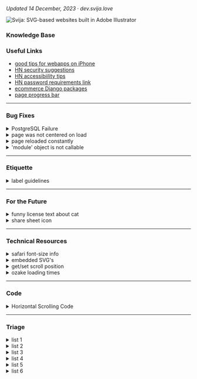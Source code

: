 
*Updated 14 December, 2023 ·  dev.svija.love*

![Svija: SVG-based websites built in Adobe Illustrator][logo]

[logo]: http://files.svija.love/github/readme-logo.png "Svija: SVG-based websites built in Adobe Illustrator"

### Knowledge Base

### Useful Links

- [good tips for webapps on iPhone](https://firt.dev/pwa-design-tips/#notch-and-iphone-x-support)
- [HN security suggestions](https://news.ycombinator.com/item?id=34098369)
- [HN accessibiility tips](https://news.ycombinator.com/item?id=33302783)
- [HN password requirements link](https://news.ycombinator.com/item?id=34098369)
- [ecommerce Django packages](https://djangopackages.org/grids/g/ecommerce/)
- [page progress bar](https://www.city-journal.org/html/dodging-trump-bullet-10850.html)

---
### Bug Fixes
<details><summary>PostgreSQL Failure</summary>

----------------------------------------
Link to fix: [github.com/docker-library](https://github.com/docker-library/postgres/issues/415)

The command that worked:
```
localedef -i en_US -f UTF-8 en_US.UTF-8
```
Based on suggestions by Akamai, I tried:
```
systemctl status postgresql@14-main.service
```
This returned:
```
× postgresql@14-main.service - PostgreSQL Cluster 14-main

     Loaded: loaded (/lib/systemd/system/postgresql@.service; enabled-runtime; vendor preset: enabled)
     Active: failed (Result: protocol) since Thu 2023-12-14 09:24:03 CET; 2min 26s ago
    Process: 1838 ExecStart=/usr/bin/pg_ctlcluster --skip-systemctl-redirect 14-main start
             (code=exited, status=1/FAILURE)
        CPU: 131ms

[1843] LOG:  invalid value for parameter "lc_messages": "en_US.UTF-8"
[1843] LOG:  invalid value for parameter "lc_monetary": "en_US.UTF-8"
[1843] LOG:  invalid value for parameter "lc_numeric": "en_US.UTF-8"
[1843] LOG:  invalid value for parameter "lc_time": "en_US.UTF-8"
[1843] FATAL:  configuration file "/etc/postgresql/14/main/postgresql.conf" contains errors

[1838]: pg_ctl: could not start server
[1838]: Examine the log output.

systemd[1]: postgresql@14-main.service: Can't open PID file /run/postgresql/14-main.pid (yet?) after start:
            Operation not permitted
systemd[1]: postgresql@14-main.service: Failed with result 'protocol'.
systemd[1]: Failed to start PostgreSQL Cluster 14-main.
```
This caused me to remember that I had seen the following errors when logging in to the server:
```
-bash: warning: setlocale: LC_ALL: cannot change locale (en_US.UTF-8)
-bash: warning: setlocale: LC_ALL: cannot change locale (en_US.UTF-8)
```
Linode also suggested:
```
sudo systemctl start postgresql@14-main.service
```
This returned:
```
Job for postgresql@14-main.service failed
because the service did not take the steps required by its unit configuration.
See "systemctl status postgresql@14-main.service"
and "journalctl -xeu postgresql@14-main.service" for details.
```
[Google Doc](https://docs.google.com/document/d/1aKoiILInZcUytrSPUqhSOInwsAKRstXX7VCc6kvuESI/edit#heading=h.f1enxlgdh64j) with my debugging steps.

</details>
<details><summary>page was not centered on load</summary>

#### page was not centered on load

> applies to pages that are wider than the browser window

The cause was the redirect from mobile to desktop on new windows. The mobile version loads, then reloads immediately while scrolled to 0,0.

Browser default behavior is to return to the same scrolling position as before when the page is reloaded.

**fix:** add `history.scrollRestoration = 'manual';` to the JS right before reloading the page.

</details>
<details><summary>page reloaded constantly</summary>

#### page reloaded constantly

> applies to pages on any site where both domain and subdomains are used

The cause was that Django was using cookie values associated with the parent domain (**screen_code** cookies were set for both base.svija.dev and svjia.dev).

**fix:** added a function to setCookie that deletes parent-domain cookies if appropriate.
</details>
<details><summary>'module' object is not callable</summary>

After refactoring the main page views, I got this error when I called CachedPageView.py from HomePageView.py

**fix:** include CachedPageView in __init__.py before calling it from HomePageView.py
</details>

---
### Etiquette

<details><summary>label guidelines</summary>

- colored labels designate category
- black labels are ?
- white labels are informational
</details>

---
### For the Future

<details><summary>funny license text about cat</summary>

This page is copyright 2005 by Graeme Cole. What are you allowed to do with it? Pfft. Anything within the realms of common sense, really. I don't want to prescribe rigidly what people can and can't do with it, so I've decided on a benchmark. It's this: you're allowed to do with this page anything you wouldn't mind me doing with your cat. So yes, you can photoshop it for comedy effect, you can copy bits of it for illustrative purposes and so on, but you can't steal it and pass it off as your own."

https://greem.co.uk/otherbits/jelly.html
</details>
<details><summary>share sheet icon</summary>

![share sheet site icon](https://user-images.githubusercontent.com/74959853/155168567-871d1a5d-7e4a-447c-9b28-1f33400f3b62.png)

</details>

---
### Technical Resources

<details><summary>safari font-size info</summary>

- https://stackoverflow.com/questions/72903407/svg-text-textlength-not-working-on-mobile-safari
- https://stackoverflow.com/questions/11768364/svg-scaling-issues-in-safari
- https://bugs.webkit.org/show_bug.cgi?id=56543

as of 230724:

- 16.5.2 (WebKit 18615.2.9.11.10) · Ventura
- 17.0 (WebKit 18616.1.22.1) · Safari Technology Preview · Release 174
- 17.0 (WebKit 19616.1.20.11.3) · Sonoma

</details>
<details><summary>embedded SVG's</summary>

https://developer.mozilla.org/en-US/docs/Web/SVG/Tutorial/Basic_Transformations

"In contrast to HTML, SVG allows you to embed other svg elements seamlessly. This way you can also create new coordinate systems by utilizing the viewBox, width and height of the inner svg element."
```
<svg xmlns="http://www.w3.org/2000/svg" version="1.1" width="100" height="100">
  <svg width="100" height="100" viewBox="0 0 50 50">
    <rect width="50" height="50" />
  </svg>
</svg>
```

</details>
<details><summary>get/set scroll position</summary>

https://stackoverflow.com/questions/4096863/how-to-get-and-set-the-current-web-page-scroll-position

The currently accepted answer is incorrect - document.documentElement.scrollTop always returns 0 on Chrome. This is because WebKit uses body for keeping track of scrolling, whereas Firefox and IE use html.
</details>
<details><summary>ozake loading times</summary>

<img width="760" alt="next generation image formats" src="https://user-images.githubusercontent.com/74959853/155168435-2d547890-4591-406c-abec-5cbf391f273b.png">

</details>

---
### Code

<details><summary>Horizontal Scrolling Code </summary>

CSS
```
html, body {
  overflow-y:hidden;
  overflow-x:hidden; /* necessary so page doesn't scroll up slightly when scrolling sideways */
}

body{
  position:static;
}
```
body JS
```
var speed = 4
var scrollElement = document.body // put in head JS if problems

let passiveIfSupported = false;

try {
  window.addEventListener(
    "test",
    null,
    Object.defineProperty({}, "passive", {
      get() {
        passiveIfSupported = { passive: true };
      },
    })
  );
} catch (err) {}

scrollElement.addEventListener("wheel", (evt) => {
    evt.preventDefault();
    evt.stopPropagation();
    scrollElement.scrollLeft += evt.deltaY * speed;
},     passiveIfSupported);
```

**menu functions**

*requires **/func** for each link in menu:*
```
var arrets = [0, 1200, 2400, 4615, 6910, 9385, 11860]

//:::::::::::::::::::::::::::::::::::::::: called by Illustrator

function func_trig01(){ pageAvance(arguments.callee) }
function func_trig02(){ pageAvance(arguments.callee) }
function func_trig03(){ pageAvance(arguments.callee) }
function func_trig04(){ pageAvance(arguments.callee) }
function func_trig05(){ pageAvance(arguments.callee) }
function func_trig06(){ pageAvance(arguments.callee) }
function func_trig07(){ pageAvance(arguments.callee) }
function func_trig08(){ pageAvance(arguments.callee) }
function func_trig09(){ pageAvance(arguments.callee) }

//:::::::::::::::::::::::::::::::::::::::: program

//———————————————————————————————————————— correct for REM

for (var x=0; x<arrets.length; x++)
  arrets[x] = arrets[x] * aiPixel

//———————————————————————————————————————— called by func's

function pageAvance(func){

// https://www.geeksforgeeks.org/how-to-get-currently-running-function-name-using-javascript/

  var str = func.toString()
  var firstParen = str.indexOf('(') - 2

  stop = str.substr(firstParen, 2) * 1 - 1

  var totalTime = 0.5 // seconds total movement
  var interStep = 5 // ms between each movement
  var steps = totalTime*1000 / interStep

  var diff  = arrets[stop] - html.scrollLeft
  var step  = diff/steps

  for (var x=0; x<steps; x++){
    var last = false
    if (x == steps-1){
      last = true
      step = arrets[stop]
    }
    setTimeout(doStep, interStep*x + 1, step, last)
  }

}

//———————————————————————————————————————— scroll by increment

function doStep(step, last){
  if (last)
    html.scrollLeft = step
  else
    html.scrollLeft += step
}

//:::::::::::::::::::::::::::::::::::::::: fin

```
---
from other issue:

![capture 63](https://user-images.githubusercontent.com/74959853/224969343-77f01e59-6959-4858-b768-7a1ff703bf72.jpg)

the `overflow` css can be in the stylesheet for the page in question.

the `position` css *is* necessary (the Antretoise footer was not at the bottom of the page when I commented it out).

it can also be in the specific stylesheet for the page.

</details>

---
### Triage

<details><summary>list 1</summary>

in addition to the normal web page being open and normally usable, there is the animation lab page that can be resized etc.
need to decide which layout is best: wide & short, A4, or tall & thin
the point is to be able to work on an animation and see its effects
to make it easier, we need to be able to see where objects are at all times
panes:
main programming workspace A- A+ buttons
list of page scripts containing animation information from page (choose which one to modify)
list of SVG's › (or one pane for each svg)
list of user-created ID's in each SVG (2 pane for both)
prefs : hightlighting style (background, outline, color, transparency, blinking)
GSAP tips windows
list of pagescripts anim info  with activate or no or checkboxes & edit button & new button & copy button
made for a big monitor? Svija pages work at small sizes, there's no reason you couldn't reduce the svija
should work on 1280x800 screen, even if the Svija page is tiny
prefs : rows & colums of text (button "update")

animation lab
animation lab has list of non .st0 id's, choose your formatting to highlight
javascript in main doc to launch anim lab
choose key combination in admin
anim lab w rem, responsive mais A+ A-

how will animations be loaded / updated? choice of pagescripts
list of page

</details>
<details><summary>list 2</summary>

https://github.com/graphite-project/graphite-web/issues/668
export GRAPHITE_ROOT=/opt/graphite
PYTHONPATH=$GRAPHITE_ROOT/webapp django-admin.py dumpdata --settings=graphite.settings > sqllite_graphite_dump.json
this should be easy to test.
./manage.py dumpdata > working.json
took 1 second to run for Ozake, not a huge hit for once a day
The basic theory is that backups are made when the page is loaded (depending on admin prefs), and downloaded every time the site is synced.
We are going to benefit by rewriting the sync script to add a lite mode, only download or upload one file (would be nice to add dependencies in Links and Fonts at some point)
not: models.py/admin.py:
setting for interval between backups
which backups to make: 1 day, 1 week, 1 month, 3 months, 1 year
total number of backups to keep in stock (if smaller than prev. set to prev.)
better just to configure the program, just have interval (manik could be weekly, staffeur monthly etc.)
make a backup every day & 1/7 of the time don't replace – it make it older
when it's a week old it , ¼ of the time don't replace, let it age
when that one's a month old, ⅓ of the time don't replace, let it age
when that one's three months old, ¼ of the time don't replace, let it age
views.py:
when page is loaded, check if a restore is called for (either in settings, restore on next visit, or because a restore db is present
if there's a restore programmed, do it (adding comment in source code?)
don't forget to run the postgresql script or try --natural to get rid of problem data
if there's not a restore programmed, check dump interval
if the most recent dump in /backups/ is not within the interval
create a dump in/backups/
delete databases that don't meet the "keep" requirement\*
sync script:
if sync up or sync down:
do not touch anything in the /sync/backups folder
sync the backups folder down
also allow sync up only new for colleagues working on project
also allow sync down by filename for colleagues working on project
possible to not download backups (might take a long time if there are many)
lite mode for working on one page
restore:
from admin page?
upload a file, would be best
restore on next visit from [filename]
if you upload a fresh db in sync folder (not in sub folder)
it will automatically replace the existing site (with backup made of existing)
call files backup.svj
views don't get called when cached… need to make sure that cache is emptied frequently enough to generate dumps
backups are in root folder like sync, not in same folder as sync

</details>
<details><summary>list 3</summary>

when page loads, in SVG, replace image reference:
Links/home-hero-DSC_0020.jpg 
with image width & resolution info
treated/home-hero-DSC_0020-1680X20Q75D [day, second].jpg
need parameters in admin/responsive for image quality & size
page width = 1680
pixel size = 20x (skip decimal, 20 = 2)
quality = 0-100
if Image is missing, go get original image and create correct size & quality
models.py › responsive
image resolution compared to SVG width (2x, etc.) 2-digit integer
image quality (0-100)
admin.py › responsive
image resolution compared to SVG width (2x, etc.)
image quality (0-100)
views.py, when image is requested:
check that referrer is site not hacker
check uploaded image to get modified date
check in /cached-images/ to see if appropriate image exists with correct date
if it exists: use it
else: treat the image then return the new image
delete same image with wrong date
need a way to clear image cache : page view URL with check for admin?
need a way to exempt an image (just name it \_x ?) so that overriding is possible

</details>
<details><summary>list 4</summary>

———————————————————————————————————————— small improvements

admin module with all prefixes and all-page list
cross-site html in Svija? allow inclusing of html from other sites
automatic conversion to flag in modules & pages (use entities in program)
might want to remove 2-character limit for prefixes to allow things like "realisations". if I create multiple prefixes (realisations, fr) in a a single language/responsive, does it create an error for the default page? probably not because the site has a default prefix
skip css by adding form fields: bottom align footer, give vertical positioning for second (after header) svg's
rediriger une adresse telle que /contact à /en/contact selon la langue par défaut
auto-create snippet if there's not one already
need links between same pages in different languages
/r shows most recent SVG with default settings
french descriptions for all fieldsets
hiddtn table with common flag emoji, add automatically
add forgot password link
https://stackoverflow.com/questions/2272002/adding-forgot-password-feature-to-django-admin-site
admin.py hide if empty show if data
html in snippet, go back to accessibility

———————————————————————————————————————— housekeeping possibilites

link do housekeeping now
in admin need list of uploaded files svg & folders
in admin need list of svgs & folders, printout of all uploads?
add function to page load for admins only or scheduled: datadump
- remove "update needed" from source if google font is checked
- backup database dump
add edit history (names, dates & times)
add sizes to svg's for pages, check placed images for sizes
svg filesizes in admin, warning banners on pages, admin menu when logged in

———————————————————————————————————————— investigate

use css or other to make web pages printable IT'S ENOUGH TO NOT HAVE A MARGIN
fetch JS & promises

———————————————————————————————————————— big improvements

swipe navigation
img serving
animation lab popup to develop animations : show id's of each SVG element, work with JS in a separate window, keep at end, save to page, to file etc.
add integration of sound effects
bulk actions (mark pages as active): https://docs.djangoproject.com/en/2.2/ref/contrib/admin/actions/
add database creation script to backup so with all files, you have everything to recreate the site
admin menu when logged in w dropdown page list
automatic menu generation
admin module / top bar w/ all pages

not trivial: dans les pages admin, ajouter puce "archivé" pour chaque page, et par défaut de ne pas montrer les pages archivées : https://stackoverflow.com/questions/851636/default-filter-in-django-admin

capacity de télécharger PDF du site entier (pour modes d'emploi, par exemple)

need links between same pages in different languages

in admin need list of uploaded files svg & folders
print hierarchie with pipe characters in monospaced font?

add languages, see:
https://stackoverflow.com/questions/21469470/how-can-i-change-django-admin-language
in comments

dans les pages admin, remplacer date créé par date modifié
https://stackoverflow.com/questions/37540744/django-datetime-default-value-in-migrations
if I add date modified, I have to do manual migrations the fist time

change anim lab becomes object finder
add real return email addresses
download .zip's of modules

———————————————————————————————————————— huge improvements

capacity de télécharger PDF du site entier (pour modes d'emploi, par exemple)
dans les pages admin, ajouter puce "archivé" pour chaque page, et par défaut de ne pas montrer les pages archivées : https://stackoverflow.com/questions/851636/default-filter-in-django-admin

accepter PDF comme input have a list of font widths for substituting common fonts
version of program as mac/pc app to host site locally

———————————————————————————————————————— working from here down

https://stackoverflow.com/questions/6541477/ordering-choices-in-modelform-manytomanyfield-django/6541738#6541738
https://stackoverflow.com/questions/8992865/django-admin-sort-foreign-key-field-list

———————————————————————————————————————— done

permettre d'utiliser les scripts & seo téléchargés aussi bien que les scripts collés dans les pages admin
fix ID's of svg pages in illustrator, right now they're just "Pagename"
fonts family & style not recorded correctly when missing
fixed caching issues
change font name to CSS ref.
language choice in cookie warning doesn't do anything
permettre des espaces dans les noms de fichiers SVG etc.
change custom scripts to user scripts in page admin
use "slug" where appropriate
fix capitalization of "Add another Svg file" in admin › page
wrong label for templates in admin.py (shows URL, notname)
need to check if menu is oversized, too
in svg_cleaner reduce oversiized SVG's to page width, other stay the same
change Links to lower case
svija help table like notes but w URL for original page, redirect /a
fix incorrect text "load zindex" on page admin
FIX ON DELETE link use PROTECT
change button color so green is save red is delete
changes to admin.py are not reflected witouth starting uwsgi
jp cache probs ?
help text in french (started)
fixed admin colors to match screenshots of Django defaults
use defailt live for new page in modeld.py
cookie module
admin reduce text contrast
change rezise so it just updates rem & pixel
strip out x & y coords for non x=0 tspans
check AI script removes PDF compat & compression
add function at end of source to do onload
spaces in svg filenames won't work
integrate cookie warning in admin.py
need an error code for mail sending problems - maybe diffrerent messages for each type of error.
print the name of the script before each script: when reading source, should be easy to recognize the source of each script
in addition to .st0 style definitions, replace "#SVGID_4_" definitions

</details>
<details><summary>list 5</summary>

horizontal scrolling wrong after page resize (go into full screen to see)
¬ need a way to reset scroll position on resize (horizontally)
in svg_cleaner.py, if the svg is an empty file (not fully saved for example) the following error will result: local variable 'svg_ID' referenced before assignment. the problem is at line 65: svg_ID = parts2[0] -- return small svg with error message CREATE SMALL SVG ON THE FLY "LOADING INCOMPLETE"
SVG title shadows on /try are wrong size if page is reloaded on pinch to zoom
^M in any text pasted into a field, with returns ckeditor is not the problem, because it happens with language›source comments
weird text spacing in chrome
opacity masks broken? 

housekeeping : add flag emoji, if present, to module & page names (replace * or •)

confirm that DT missing will redirect to mobile missing
with same address

way to group pages for scripts etc.
svija feature to get scroll position as percentage (percentage read of a page, for example) useable by all
add js to cache cleared to return to previous page
make SVG obey z-index

need a setting (with responsive) for offset x & y for main page
    so that you can have a module above the page

small admin module top left corner to clear cache

add page field total size, updated during housekeeping
auto search woff
draggable menu like palette?
feature imort page/module from zip
/plus auto add svg's created in lmpast 24 hougrs
synch/zip or stnc/add
admin menu on al pages when logged in, like Mac dock
importe page or module
invisible div is 1000px high
need to calculate page height by height of first svg, pass it into
templates/svija/javascript/initial_scroll.js

/em/ has trailing slash

in responsive, in /admin, in responsive I need to check for onresize for mobile,
so if phone is rotated it will reload as desktop version or redraw

———— not sure
make menu disappear on zoom, maybe · depends on menu JS

———— admin
blurb of helpful text for main categories link better link real answer
  https://stackoverflow.com/questions/6231294/form-field-description-in-django-admin
  https://stackoverflow.com/questions/7241000/django-short-description-for-property
  https://stackoverflow.com/questions/42826287/model-description-in-django-admin

templates/javascript/on_resize.js could scroll to where cursor is
right now, zooming keeps the top left corner stationary
this should be fixed AFTER loading in zoomed state is fixed

message in Admin from msg.svija.com, use xhr request like in mail script
robots txt choice visible in page title if not live "checkbox alert in title"
page source in terminal has ^M in comments, have checked and they are added by program (not from pasting)
need to make specific errors for first part of pageview: missing prefix etc.
right now, all fonts are loaded. would be better to load only fonts in svg
add x & y offset for footers etc. (could have footer on side!)
svija auto conversion svg to form
  placeholder text in ai with layer id to replace w html text or form, convert an SVG element to HTML automatically

————— responsive : 4 parts
0. add default responsive for missing content, option to return 404
3. svija mobile, if blank use DT version

———— swipe nav
arrow key navigation (implies page order, 0= don't include)

————— auto menus
auto html menus module, add to docs


</details>
<details><summary>list 6</summary>

See the various files for explanations.

### lots of issues there:

- fix for invisible page (using windowwidth before focussed)                       
- P3 color broken                                                                  
- vertical & horizontal offset in page parameters have no effect                   
- resizing screws up scrolling: change monitor res from 1280x800 to 2048xN and page is off center
- when beta.svija.com loads, it is shifted to the left initially                   
- script load order general to particular, pages load last                         
- a missing page on mobile 

### fixes

- permettre des espaces dans les noms de fichiers SVG etc. : [stack overflow](https://stackoverflow.com/questions/50794316/handle-spaces-in-the-url-parameter-using-re-path)
- bug no accents in image names                                                    
- check for monitor resolution to test for mobile: if theres no windowwidth, it's a mobile and we never resize
- create custom error for prefixes only work in pairs : if you do fr without fm the page can't load
- in PlacedView view, need to check that it's a valid prefix                       
- fix views.py def PlacedView so that image source comes from settings             
- offset x in pixels is not taken into account when page overrides system settings 
- fix prefix model so there is a pulldown for default page redirect : [stack overflow](https://stackoverflow.com/questions/2642613/what-is-related-name-used-for-in-django)

### verifications

- check that meta_canonical.py is using the prefix list for correct equivalences   
- chrome fonts?                                                                    
- admin page layout: https://stackoverflow.com/questions/8668723/django-grouping-columns-in-django-admin-section                                    
- do local fonts like Arial work? set up Arial by default                          
- menu redraw js in mobile version comes from where?                               
- what are correct metatags for different resolutions?                             
- check cascades for menus, packages, templates so pages don't get deleted         
- in svg_cleaner reduce oversiized SVG's to page width, other stay the same
### unfinished

- /fr/ is hardcoded                                                                                                                               
- postgre_setup.sql has CET timezone hard coded                                    
- need to modify mobile.js to handle multiple responsive's                         
- javascript depends on mobile/desktop width, but responsive can use any width     
- /modules/meta_canonical.py does not handle more than two resolutions             
- main urls.py fr en de etc. (check for existing language rather than just FR)     
- & fr & fm are hardcoded in responsive.js & responsive.js in ozake.com/scripts has hard-coded languages

</details>


